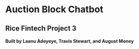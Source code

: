 # Auction Block Chatbot
## Rice Fintech Project 3
#### Built by Laanu Adeyeye, Travis Stewart, and August Money